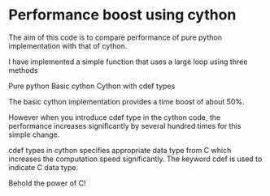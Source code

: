 # Performance boost using cython

The aim of this code is to compare performance of pure python implementation with that of cython.

I have implemented a simple function that uses a large loop using three methods

Pure python
Basic cython
Cython with cdef types

The basic cython implementation provides a time boost of about 50%.

However when you introduce cdef type in the cython code, the performance increases significantly by several hundred times for this simple change.

cdef types in cython specifies appropriate data type from C which increases the computation speed significantly. The keyword cdef is used to indicate C data type.

Behold the power of C! 
